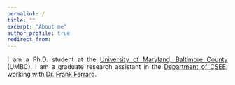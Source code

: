 ```yaml
---
permalink: /
title: ""
excerpt: "About me"
author_profile: true
redirect_from: 
---
```

<p align="justify"> 
I am a Ph.D. student at the <a href="https://www.umbc.edu/">University of Maryland, Baltimore County </a>(UMBC). I am a graduate research assistant in the <a href="https://www.csee.umbc.edu/">Department of CSEE</a>, working with <a href="https://www.csee.umbc.edu/~ferraro/"> Dr. Frank Ferraro</a>.
</p>
